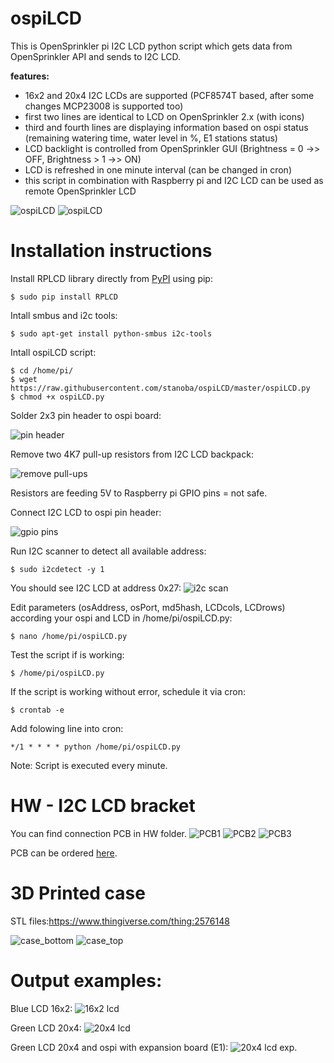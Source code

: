 # ospiLCD


This is OpenSprinkler pi I2C LCD python script which gets data from OpenSprinkler API and sends to I2C LCD.

**features:**
* 16x2 and 20x4 I2C LCDs are supported (PCF8574T based, after some changes MCP23008 is supported too)
* first two lines are identical to LCD on OpenSprinkler 2.x (with icons)
* third and fourth lines are displaying information based on ospi status (remaining watering time, water level in %, E1 stations status)
* LCD backlight is controlled from OpenSprinkler GUI (Brightness = 0 ->> OFF, Brightness > 1 ->> ON)
* LCD is refreshed in one minute interval (can be changed in cron)
* this script in combination with Raspberry pi and I2C LCD can be used as remote OpenSprinkler LCD


![ospiLCD](/img/ospilcd1.jpg)
![ospiLCD](/img/ospilcd9.jpg)


Installation instructions
=====

Install RPLCD library directly from [PyPI](https://pypi.python.org/pypi/RPLCD/) using pip:

    $ sudo pip install RPLCD

Intall smbus and i2c tools:

    $ sudo apt-get install python-smbus i2c-tools

Intall ospiLCD script:

    $ cd /home/pi/
    $ wget  https://raw.githubusercontent.com/stanoba/ospiLCD/master/ospiLCD.py
    $ chmod +x ospiLCD.py
    
Solder 2x3 pin header to ospi board:

![pin header](/img/ospilcd2.jpg)

Remove two 4K7 pull-up resistors from I2C LCD backpack:

![remove pull-ups](/img/ospilcd4.jpg)

Resistors are feeding 5V to Raspberry pi GPIO pins = not safe.

Connect I2C LCD to ospi pin header:

![gpio pins](/img/ospilcd3.jpg)

Run I2C scanner to detect all available address:

    $ sudo i2cdetect -y 1

You should see I2C LCD at address 0x27:
![i2c scan](/img/ospilcd8.jpg)

Edit parameters (osAddress, osPort, md5hash, LCDcols, LCDrows) according your ospi and LCD in /home/pi/ospiLCD.py:

    $ nano /home/pi/ospiLCD.py

Test the script if is working:

    $ /home/pi/ospiLCD.py

If the script is working without error, schedule it via cron:

    $ crontab -e
    
Add folowing line into cron:

    */1 * * * * python /home/pi/ospiLCD.py
    
Note: Script is executed every minute.

HW - I2C LCD bracket
=====
You can find connection PCB in HW folder.
![PCB1](/HW/ospiLCD_PCB.jpg)
![PCB2](/img/ospilcd8.jpg)
![PCB3](/img/ospilcd10.jpg)

PCB can be ordered [here](https://PCBs.io/share/zM39D).

3D Printed case
=====
STL files:https://www.thingiverse.com/thing:2576148

![case_bottom](/img/ospilcd11.jpg)
![case_top](/img/ospilcd12.jpg)


Output examples:
=====
Blue LCD 16x2:
![16x2 lcd](/img/ospilcd5.jpg)

Green LCD 20x4:
![20x4 lcd](/img/ospilcd6.jpg)

Green LCD 20x4 and ospi with expansion board (E1):
![20x4 lcd exp.](/img/ospilcd7.jpg)
